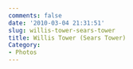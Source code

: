 ```yaml
---
comments: false
date: '2010-03-04 21:31:51'
slug: willis-tower-sears-tower
title: Willis Tower (Sears Tower)
Category:
- Photos
---
```


<!-- ai c /wp/searsTower.jpg /wp/searsTower.jpg 333 500 The Willis Tower -->
